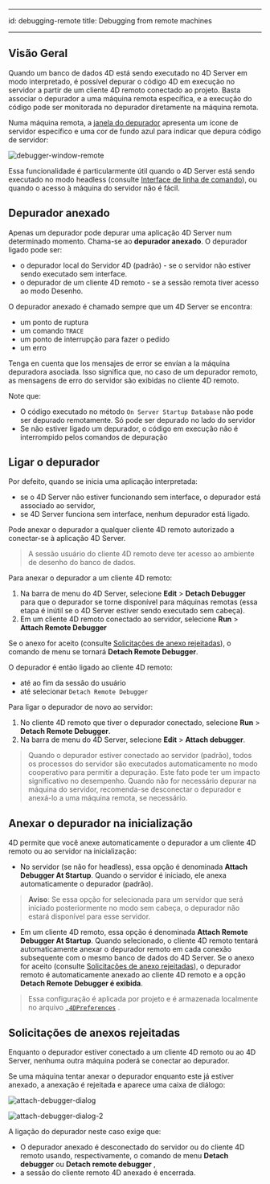 - - -
id: debugging-remote title: Debugging from remote machines
- - -

## Visão Geral

Quando um banco de dados 4D está sendo executado no 4D Server em modo interpretado, é possível depurar o código 4D em execução no servidor a partir de um cliente 4D remoto conectado ao projeto. Basta associar o depurador a uma máquina remota específica, e a execução do código pode ser monitorada no depurador diretamente na máquina remota.

Numa máquina remota, a [janela do depurador](debugger.md) apresenta um ícone de servidor específico e uma cor de fundo azul para indicar que depura código de servidor:

![debugger-window-remote](../assets/en/Debugging/debuggerWindowRemote.png)

Essa funcionalidade é particularmente útil quando o 4D Server está sendo executado no modo headless (consulte [Interface de linha de comando](../Admin/cli.md)), ou quando o acesso à máquina do servidor não é fácil.


## Depurador anexado

Apenas um depurador pode depurar uma aplicação 4D Server num determinado momento. Chama-se ao **depurador anexado**. O depurador ligado pode ser:

* o depurador local do Servidor 4D (padrão) - se o servidor não estiver sendo executado sem interface.
* o depurador de um cliente 4D remoto - se a sessão remota tiver acesso ao modo Desenho.

O depurador anexado é chamado sempre que um 4D Server se encontra:
* um ponto de ruptura
* um comando `TRACE`
* um ponto de interrupção para fazer o pedido
* um erro

Tenga en cuenta que los mensajes de error se envían a la máquina depuradora asociada. Isso significa que, no caso de um depurador remoto, as mensagens de erro do servidor são exibidas no cliente 4D remoto.

Note que:
* O código executado no método `On Server Startup Database` não pode ser depurado remotamente. Só pode ser depurado no lado do servidor
* Se não estiver ligado um depurador, o código em execução não é interrompido pelos comandos de depuração


## Ligar o depurador

Por defeito, quando se inicia uma aplicação interpretada:

* se o 4D Server não estiver funcionando sem interface, o depurador está associado ao servidor,
* se 4D Server funciona sem interface, nenhum depurador está ligado.

Pode anexar o depurador a qualquer cliente 4D remoto autorizado a conectar-se à aplicação 4D Server.

> A sessão usuário do cliente 4D remoto deve ter acesso ao ambiente de desenho do banco de dados.

Para anexar o depurador a um cliente 4D remoto:

1. Na barra de menu do 4D Server, selecione **Edit** > **Detach Debugger** para que o depurador se torne disponível para máquinas remotas (essa etapa é inútil se o 4D Server estiver sendo executado sem cabeça).
2. Em um cliente 4D remoto conectado ao servidor, selecione **Run** > **Attach Remote Debugger**

Se o anexo for aceito (consulte [Solicitações de anexo rejeitadas](#rejected-attachment-requests)), o comando de menu se tornará **Detach Remote Debugger**.

O depurador é então ligado ao cliente 4D remoto:
* até ao fim da sessão do usuário
* até selecionar `Detach Remote Debugger`

Para ligar o depurador de novo ao servidor:

1. No cliente 4D remoto que tiver o depurador conectado, selecione **Run** > **Detach Remote Debugger**.
2. Na barra de menu do 4D Server, selecione **Edit** > **Attach debugger**.

> Quando o depurador estiver conectado ao servidor (padrão), todos os processos do servidor são executados automaticamente no modo cooperativo para permitir a depuração. Este fato pode ter um impacto significativo no desempenho. Quando não for necessário depurar na máquina do servidor, recomenda-se desconectar o depurador e anexá-lo a uma máquina remota, se necessário.



## Anexar o depurador na inicialização

4D permite que você anexe automaticamente o depurador a um cliente 4D remoto ou ao servidor na inicialização:

* No servidor (se não for headless), essa opção é denominada **Attach Debugger At Startup**. Quando o servidor é iniciado, ele anexa automaticamente o depurador (padrão).

> **Aviso**: Se essa opção for selecionada para um servidor que será iniciado posteriormente no modo sem cabeça, o depurador não estará disponível para esse servidor.

* Em um cliente 4D remoto, essa opção é denominada **Attach Remote Debugger At Startup**. Quando selecionado, o cliente 4D remoto tentará automaticamente anexar o depurador remoto em cada conexão subsequente com o mesmo banco de dados do 4D Server. Se o anexo for aceito (consulte [Solicitações de anexo rejeitadas](#rejected-attachment-requests)), o depurador remoto é automaticamente anexado ao cliente 4D remoto e a opção **Detach Remote Debugger é exibida**.

> Essa configuração é aplicada por projeto e é armazenada localmente no arquivo [`.4DPreferences`](Project/architecture.md#userpreferencesusername) .

## Solicitações de anexos rejeitadas

Enquanto o depurador estiver conectado a um cliente 4D remoto ou ao 4D Server, nenhuma outra máquina poderá se conectar ao depurador.

Se uma máquina tentar anexar o depurador enquanto este já estiver anexado, a anexação é rejeitada e aparece uma caixa de diálogo:

![attach-debugger-dialog](../assets/en/Debugging/attach-debugger-dialog.png)

![attach-debugger-dialog-2](../assets/en/Debugging/attach-debugger-dialog-2.png)

A ligação do depurador neste caso exige que:

* O depurador anexado é desconectado do servidor ou do cliente 4D remoto usando, respectivamente, o comando de menu **Detach debugger** ou **Detach remote debugger** ,
* a sessão do cliente remoto 4D anexado é encerrada.
